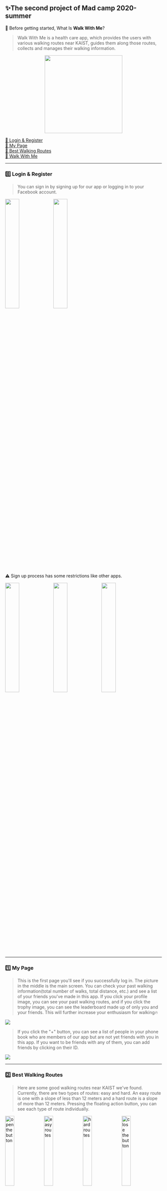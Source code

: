 ## :sparkles:The second project of Mad camp 2020-summer

:mag_right: Before getting started, What Is **Walk With Me**?
> Walk With Me is a health care app, which provides the users with various walking routes near KAIST, guides them along those routes, collects and manages their walking information.
<p align="center">
<img width="250dp" src="https://user-images.githubusercontent.com/59340911/91095516-7a07c080-e697-11ea-9e90-47f69117c1bd.png">

[:triangular_flag_on_post: Login & Register](#zero-login--register)  
[:triangular_flag_on_post: My Page](#one-my-page)  
[:triangular_flag_on_post: Best Walking Routes](#two-best-walking-routes)  
[:triangular_flag_on_post: Walk With Me](#three-walk-with-me)  

</p>

---

### :zero: Login & Register
> You can sign in by signing up for our app or logging in to your Facebook account.

<div>
<img width="30%" src="https://user-images.githubusercontent.com/59340911/91097324-732e7d00-e69a-11ea-8f0e-f75a40fbc91b.jpg">
<img width="30%" src="https://user-images.githubusercontent.com/59340911/91097345-7a558b00-e69a-11ea-921f-8852b2bac855.jpg">
</div><br>

:warning: Sign up process has some restrictions like other apps.
<div>
<img width="30%" src="https://user-images.githubusercontent.com/59340911/91097350-7e81a880-e69a-11ea-8c5b-91297da4b874.jpg">
<img width="30%" src="https://user-images.githubusercontent.com/59340911/91097361-83465c80-e69a-11ea-85f8-39c218d9c576.jpg">
<img width="30%" src="https://user-images.githubusercontent.com/59340911/91097374-88a3a700-e69a-11ea-8a96-d76ae93956c0.jpg">
</div><br>

---

### :one: My Page
> This is the first page you'll see if you successfully log in. The picture in the middle is the main screen.
You can check your past walking information(total number of walks, total distance, etc.) and see a list of your friends you've made in this app.
If you click your profile image, you can see your past walking routes, and if you click the trophy image, you can see the leaderboard made up of only you and your friends. 
This will further increase your enthusiasm for walking:fire:

<img src="https://user-images.githubusercontent.com/59340911/91099542-79bef380-e69e-11ea-963d-a7fba1918ba2.png"><br>

> If you click the "+" button, you can see a list of people in your phone book who are members of our app but are not yet friends with you in this app.
If you want to be friends with any of them, you can add friends by clicking on their ID.

<img src="https://user-images.githubusercontent.com/59340911/91101148-72e5b000-e6a1-11ea-9009-de18478769bb.png"><br>

---

### :two: Best Walking Routes

> Here are some good walking routes near KAIST we've found. Currently, there are two types of routes: easy and hard. An easy route is one with a slope of less than 12 meters and a hard route is a slope of more than 12 meters. 
Pressing the floating action button, you can see each type of route individually.

<div>
<img width="24%" title="open the button" src="https://user-images.githubusercontent.com/59340911/91102252-c48f3a00-e6a3-11ea-8017-b8466cd188f0.jpg">
<img width="24%" title="easy routes" src="https://user-images.githubusercontent.com/59340911/91102277-cfe26580-e6a3-11ea-8e7c-e66d70601e6d.jpg">
<img width="24%" title="hard routes" src="https://user-images.githubusercontent.com/59340911/91102287-d40e8300-e6a3-11ea-911c-684ad63cb029.jpg">
<img width="24%" title="close the button" src="https://user-images.githubusercontent.com/59340911/91102318-e4bef900-e6a3-11ea-82c8-bb9ffd055460.jpg">
</div><br>

---

### :three: Walk With Me
> This is the core function of our app. If you select the preferred route among the recommended walk routes, the path is displayed on the map. You can follow the road by looking at the map.
<div>
<img width="30%" src="https://user-images.githubusercontent.com/59340911/91103978-bf33ee80-e6a7-11ea-957a-f3a202786a9c.jpg">
<img width="30%" src="https://user-images.githubusercontent.com/59340911/91103983-c2c77580-e6a7-11ea-8356-75fc215af068.jpg">
<img width="30%" src="https://user-images.githubusercontent.com/59340911/91104003-ce1aa100-e6a7-11ea-8596-1f2bfa31b757.jpg">
</div><br>

> When you're done, you have to press the stop sign and the finish button one by one. Then, the walking information and the snapshot of the walk will be stored on the server.
As you saw in [the first section](#one-my-page), you can check your past walking routes by clicking on your profile image. 
Anyway, you will no longer feel lonely while taking a walk alone on campus! Because now you walk with **"Walk With Me"**:blue_heart:
<div>
<img width="30%" src="https://user-images.githubusercontent.com/59340911/91104015-d5da4580-e6a7-11ea-9994-03eb63441315.jpg">
<img width="30%" src="https://user-images.githubusercontent.com/59340911/91104031-df63ad80-e6a7-11ea-806f-ec29ec6fcd85.jpg">
<img width="30%" src="https://user-images.githubusercontent.com/59340911/91104049-e8ed1580-e6a7-11ea-9de2-bc6433ce7aa0.jpg">
</div><br>


---

### :bulb: Tech Stack
![Android Studio](https://img.shields.io/badge/-Android%20Studio-8BC14F?style=for-the-badge&logo=android&logoColor=fff)
![Amazon AWS](https://img.shields.io/badge/-AWS-F68D11?style=for-the-badge&logo=amazon-aws&logoColor=fff)
![PHP](https://img.shields.io/badge/-PHP-777BB3?style=for-the-badge&logo=php&logoColor=fff)
![MYSQL](https://img.shields.io/badge/-MYSQL-4479A1?style=for-the-badge&logo=mysql&logoColor=fff)

---

### :memo: Collaborators
:pencil2: [Suzie Oh](https://github.com/ohsuz)

:pencil2: [Hoyeon Cho](https://github.com/hohi1114)
